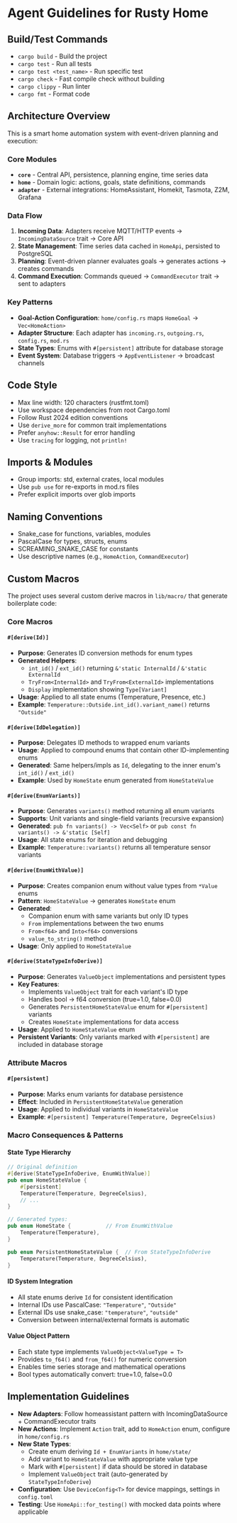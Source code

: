 # Agent Guidelines for Rusty Home

## Build/Test Commands

- `cargo build` - Build the project
- `cargo test` - Run all tests
- `cargo test <test_name>` - Run specific test
- `cargo check` - Fast compile check without building
- `cargo clippy` - Run linter
- `cargo fmt` - Format code

## Architecture Overview

This is a smart home automation system with event-driven planning and execution:

### Core Modules

- **`core`** - Central API, persistence, planning engine, time series data
- **`home`** - Domain logic: actions, goals, state definitions, commands
- **`adapter`** - External integrations: HomeAssistant, Homekit, Tasmota, Z2M, Grafana

### Data Flow

1. **Incoming Data**: Adapters receive MQTT/HTTP events → `IncomingDataSource` trait → Core API
2. **State Management**: Time series data cached in `HomeApi`, persisted to PostgreSQL
3. **Planning**: Event-driven planner evaluates goals → generates actions → creates commands
4. **Command Execution**: Commands queued → `CommandExecutor` trait → sent to adapters

### Key Patterns

- **Goal-Action Configuration**: `home/config.rs` maps `HomeGoal` → `Vec<HomeAction>`
- **Adapter Structure**: Each adapter has `incoming.rs`, `outgoing.rs`, `config.rs`, `mod.rs`
- **State Types**: Enums with `#[persistent]` attribute for database storage
- **Event System**: Database triggers → `AppEventListener` → broadcast channels

## Code Style

- Max line width: 120 characters (rustfmt.toml)
- Use workspace dependencies from root Cargo.toml
- Follow Rust 2024 edition conventions
- Use `derive_more` for common trait implementations
- Prefer `anyhow::Result` for error handling
- Use `tracing` for logging, not `println!`

## Imports & Modules

- Group imports: std, external crates, local modules
- Use `pub use` for re-exports in mod.rs files
- Prefer explicit imports over glob imports

## Naming Conventions

- Snake_case for functions, variables, modules
- PascalCase for types, structs, enums
- SCREAMING_SNAKE_CASE for constants
- Use descriptive names (e.g., `HomeAction`, `CommandExecutor`)

## Custom Macros

The project uses several custom derive macros in `lib/macro/` that generate boilerplate code:

### Core Macros

#### `#[derive(Id)]`

- **Purpose**: Generates ID conversion methods for enum types
- **Generated Helpers**:
  - `int_id()` / `ext_id()` returning `&'static InternalId` / `&'static ExternalId`
  - `TryFrom<InternalId>` and `TryFrom<ExternalId>` implementations
  - `Display` implementation showing `Type[Variant]`
- **Usage**: Applied to all state enums (Temperature, Presence, etc.)
- **Example**: `Temperature::Outside.int_id().variant_name()` returns `"Outside"`

#### `#[derive(IdDelegation)]`

- **Purpose**: Delegates ID methods to wrapped enum variants
- **Usage**: Applied to compound enums that contain other ID-implementing enums
- **Generated**: Same helpers/impls as `Id`, delegating to the inner enum's `int_id()` / `ext_id()`
- **Example**: Used by `HomeState` enum generated from `HomeStateValue`

#### `#[derive(EnumVariants)]`

- **Purpose**: Generates `variants()` method returning all enum variants
- **Supports**: Unit variants and single-field variants (recursive expansion)
- **Generated**: `pub fn variants() -> Vec<Self>` or `pub const fn variants() -> &'static [Self]`
- **Usage**: All state enums for iteration and debugging
- **Example**: `Temperature::variants()` returns all temperature sensor variants

#### `#[derive(EnumWithValue)]`

- **Purpose**: Creates companion enum without value types from `*Value` enums
- **Pattern**: `HomeStateValue` → generates `HomeState` enum
- **Generated**:
  - Companion enum with same variants but only ID types
  - `From` implementations between the two enums
  - `From<f64>` and `Into<f64>` conversions
  - `value_to_string()` method
- **Usage**: Only applied to `HomeStateValue`

#### `#[derive(StateTypeInfoDerive)]`

- **Purpose**: Generates `ValueObject` implementations and persistent types
- **Key Features**:
  - Implements `ValueObject` trait for each variant's ID type
  - Handles bool → f64 conversion (true=1.0, false=0.0)
  - Generates `PersistentHomeStateValue` enum for `#[persistent]` variants
  - Creates `HomeState` implementations for data access
- **Usage**: Applied to `HomeStateValue` enum
- **Persistent Variants**: Only variants marked with `#[persistent]` are included in database storage

### Attribute Macros

#### `#[persistent]`

- **Purpose**: Marks enum variants for database persistence
- **Effect**: Included in `PersistentHomeStateValue` generation
- **Usage**: Applied to individual variants in `HomeStateValue`
- **Example**: `#[persistent] Temperature(Temperature, DegreeCelsius)`

### Macro Consequences & Patterns

#### State Type Hierarchy

```rust
// Original definition
#[derive(StateTypeInfoDerive, EnumWithValue)]
pub enum HomeStateValue {
    #[persistent]
    Temperature(Temperature, DegreeCelsius),
    // ...
}

// Generated types:
pub enum HomeState {           // From EnumWithValue
    Temperature(Temperature),
}

pub enum PersistentHomeStateValue {  // From StateTypeInfoDerive
    Temperature(Temperature, DegreeCelsius),
}
```

#### ID System Integration

- All state enums derive `Id` for consistent identification
- Internal IDs use PascalCase: `"Temperature"`, `"Outside"`
- External IDs use snake_case: `"temperature"`, `"outside"`
- Conversion between internal/external formats is automatic

#### Value Object Pattern

- Each state type implements `ValueObject<ValueType = T>`
- Provides `to_f64()` and `from_f64()` for numeric conversion
- Enables time series storage and mathematical operations
- Bool types automatically convert: true=1.0, false=0.0

## Implementation Guidelines

- **New Adapters**: Follow homeassistant pattern with IncomingDataSource + CommandExecutor traits
- **New Actions**: Implement `Action` trait, add to `HomeAction` enum, configure in `home/config.rs`
- **New State Types**:
  - Create enum deriving `Id + EnumVariants` in `home/state/`
  - Add variant to `HomeStateValue` with appropriate value type
  - Mark with `#[persistent]` if data should be stored in database
  - Implement `ValueObject` trait (auto-generated by `StateTypeInfoDerive`)
- **Configuration**: Use `DeviceConfig<T>` for device mappings, settings in `config.toml`
- **Testing**: Use `HomeApi::for_testing()` with mocked data points where applicable
